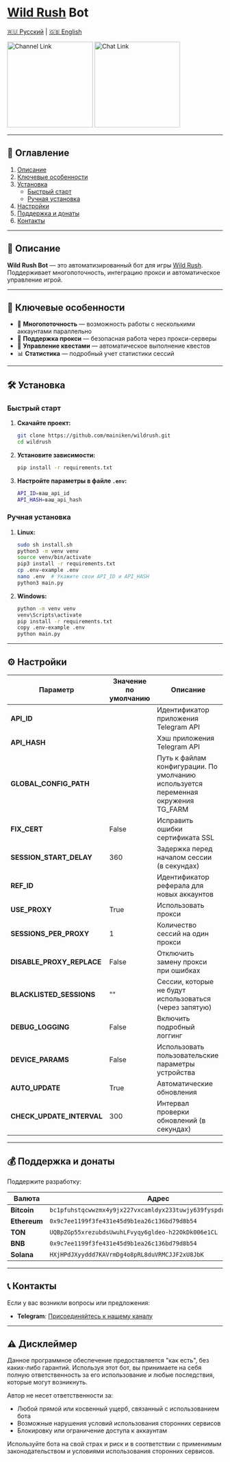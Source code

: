 # [Wild Rush](https://t.me/WildRush_bot/game?startapp=APQ6AS5Y) Bot

[🇷🇺 Русский](README-RU.md) | [🇬🇧 English](README.md)

[<img src="https://res.cloudinary.com/dkgz59pmw/image/upload/v1736756459/knpk224-28px-channel_psjoqn.svg" alt="Channel Link" width="200">](https://t.me/+vpXdTJ_S3mo0ZjIy)
[<img src="https://res.cloudinary.com/dkgz59pmw/image/upload/v1736756459/knpk224-28px-chat_ixoikd.svg" alt="Chat Link" width="200">](https://t.me/+wWQuct9bljQ0ZDA6)

---

## 📑 Оглавление
1. [Описание](#описание)
2. [Ключевые особенности](#ключевые-особенности)
3. [Установка](#установка)
   - [Быстрый старт](#быстрый-старт)
   - [Ручная установка](#ручная-установка)
4. [Настройки](#настройки)
5. [Поддержка и донаты](#поддержка-и-донаты)
6. [Контакты](#контакты)

---

## 📜 Описание
**Wild Rush Bot** — это автоматизированный бот для игры [Wild Rush](https://t.me/WildRush_bot/game?startapp=APQ6AS5Y). Поддерживает многопоточность, интеграцию прокси и автоматическое управление игрой.

---

## 🌟 Ключевые особенности
- 🔄 **Многопоточность** — возможность работы с несколькими аккаунтами параллельно
- 🔐 **Поддержка прокси** — безопасная работа через прокси-серверы
- 🎯 **Управление квестами** — автоматическое выполнение квестов
- 📊 **Статистика** — подробный учет статистики сессий

---

## 🛠️ Установка

### Быстрый старт
1. **Скачайте проект:**
   ```bash
   git clone https://github.com/mainiken/wildrush.git
   cd wildrush
   ```

2. **Установите зависимости:**
   ```bash
   pip install -r requirements.txt
   ```

3. **Настройте параметры в файле `.env`:**
   ```bash
   API_ID=ваш_api_id
   API_HASH=ваш_api_hash
   ```

### Ручная установка
1. **Linux:**
   ```bash
   sudo sh install.sh
   python3 -m venv venv
   source venv/bin/activate
   pip3 install -r requirements.txt
   cp .env-example .env
   nano .env  # Укажите свои API_ID и API_HASH
   python3 main.py
   ```

2. **Windows:**
   ```bash
   python -m venv venv
   venv\Scripts\activate
   pip install -r requirements.txt
   copy .env-example .env
   python main.py
   ```

---

## ⚙️ Настройки

| Параметр                  | Значение по умолчанию | Описание                                                 |
|---------------------------|----------------------|---------------------------------------------------------|
| **API_ID**                |                      | Идентификатор приложения Telegram API                   |
| **API_HASH**              |                      | Хэш приложения Telegram API                              |
| **GLOBAL_CONFIG_PATH**    |                      | Путь к файлам конфигурации. По умолчанию используется переменная окружения TG_FARM |
| **FIX_CERT**              | False                | Исправить ошибки сертификата SSL                        |
| **SESSION_START_DELAY**   | 360                  | Задержка перед началом сессии (в секундах)             |
| **REF_ID**                |                      | Идентификатор реферала для новых аккаунтов             |
| **USE_PROXY**             | True                 | Использовать прокси                                     |
| **SESSIONS_PER_PROXY**    | 1                    | Количество сессий на один прокси                        |
| **DISABLE_PROXY_REPLACE** | False                | Отключить замену прокси при ошибках                     |
| **BLACKLISTED_SESSIONS**  | ""                   | Сессии, которые не будут использоваться (через запятую)|
| **DEBUG_LOGGING**         | False                | Включить подробный логгинг                              |
| **DEVICE_PARAMS**         | False                | Использовать пользовательские параметры устройства        |
| **AUTO_UPDATE**           | True                 | Автоматические обновления                               |
| **CHECK_UPDATE_INTERVAL** | 300                  | Интервал проверки обновлений (в секундах)              |

---

## 💰 Поддержка и донаты

Поддержите разработку:

| Валюта        | Адрес |
|---------------|-------|
| **Bitcoin**   | `bc1pfuhstqcwwzmx4y9jx227vxcamldyx233tuwjy639fyspdrug9jjqer6aqe` |
| **Ethereum**  | `0x9c7ee1199f3fe431e45d9b1ea26c136bd79d8b54` |
| **TON**       | `UQBpZGp55xrezubdsUwuhLFvyqy6gldeo-h22OkDk006e1CL` |
| **BNB**       | `0x9c7ee1199f3fe431e45d9b1ea26c136bd79d8b54` |
| **Solana**    | `HXjHPdJXyyddd7KAVrmDg4o8pRL8duVRMCJJF2xU8JbK` |

---

## 📞 Контакты

Если у вас возникли вопросы или предложения:
- **Telegram**: [Присоединяйтесь к нашему каналу](https://t.me/+vpXdTJ_S3mo0ZjIy)

---
## ⚠️ Дисклеймер

Данное программное обеспечение предоставляется "как есть", без каких-либо гарантий. Используя этот бот, вы принимаете на себя полную ответственность за его использование и любые последствия, которые могут возникнуть.

Автор не несет ответственности за:
- Любой прямой или косвенный ущерб, связанный с использованием бота
- Возможные нарушения условий использования сторонних сервисов
- Блокировку или ограничение доступа к аккаунтам

Используйте бота на свой страх и риск и в соответствии с применимым законодательством и условиями использования сторонних сервисов.

